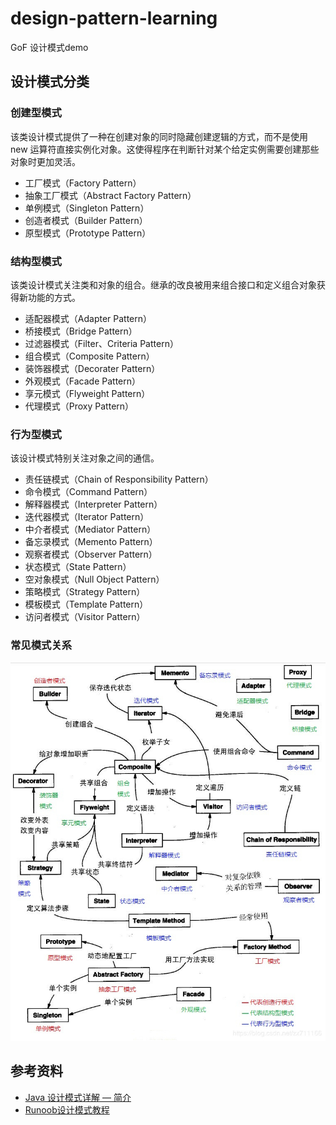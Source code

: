 # design-pattern-learning

GoF 设计模式demo

## 设计模式分类

### 创建型模式

该类设计模式提供了一种在创建对象的同时隐藏创建逻辑的方式，而不是使用 new 运算符直接实例化对象。这使得程序在判断针对某个给定实例需要创建那些对象时更加灵活。

- 工厂模式（Factory Pattern）
- 抽象工厂模式（Abstract Factory Pattern）
- 单例模式（Singleton Pattern）
- 创造者模式（Builder Pattern）
- 原型模式（Prototype Pattern）

### 结构型模式

该类设计模式关注类和对象的组合。继承的改良被用来组合接口和定义组合对象获得新功能的方式。

- 适配器模式（Adapter Pattern）
- 桥接模式（Bridge Pattern）
- 过滤器模式（Filter、Criteria Pattern）
- 组合模式（Composite Pattern）
- 装饰器模式（Decorater Pattern）
- 外观模式（Facade Pattern）
- 享元模式（Flyweight Pattern）
- 代理模式（Proxy Pattern）

### 行为型模式

该设计模式特别关注对象之间的通信。

- 责任链模式（Chain of Responsibility Pattern）
- 命令模式（Command Pattern）
- 解释器模式（Interpreter Pattern）
- 迭代器模式（Iterator Pattern）
- 中介者模式（Mediator Pattern）
- 备忘录模式（Memento Pattern）
- 观察者模式（Observer Pattern）
- 状态模式（State Pattern）
- 空对象模式（Null Object Pattern）
- 策略模式（Strategy Pattern）
- 模板模式（Template Pattern）
- 访问者模式（Visitor Pattern）

### 常见模式关系  

![](design-pattern-relation.jpeg)

## 参考资料  
- [Java 设计模式详解 — 简介](http://www.manongjc.com/article/34801.html)
- [Runoob设计模式教程](https://www.runoob.com/design-pattern/)